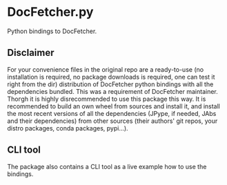 DocFetcher.py
=============

Python bindings to DocFetcher.


Disclaimer
----------
For your convenience files in the original repo are a ready-to-use (no installation is required, no package downloads is required, one can test it right from the dir) distribution of DocFetcher python bindings with all the dependencies bundled. This was a requirement of DocFetcher maintainer. Thoгgh it is highly disrecommended to use this package this way. It is recommended to build an own wheel from sources and install it, and install the most recent versions of all the dependencies (JPype, if needed, JAbs and their dependencies) from other sources (their authors' git repos, your distro packages, conda packages, pypi...).

CLI tool
--------

The package also contains a CLI tool as a live example how to use the bindings.

